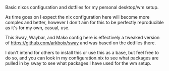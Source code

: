 Basic nixos configuration and dotfiles for my personal desktop/wm setup.

As time goes on I expect the nix configuration here will become more complex and better, however I don't aim for this to be perfectly reproducible as it's for my own, casual, use.

This Sway, Waybar, and Mako config here is effectively a tweaked version of https://github.com/arkboix/sway and was based on the dotfiles there.

I don't intend for others to install this or use this as a base, but feel free to do so, and you can look in my configuration.nix to see what packages are pulled in by sway to see what packages I have used for the wm setup.
